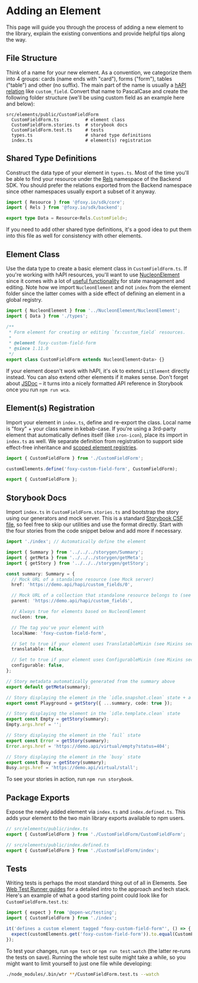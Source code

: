 # Adding an Element

This page will guide you through the process of adding a new element to the library, explain the existing conventions and provide helpful tips along the way.

## File Structure

Think of a name for your new element. As a convention, we categorize them into 4 groups: cards (name ends with "card"), forms ("form"), tables ("table") and other (no suffix). The main part of the name is usually a [hAPI relation](https://api.foxycart.com/docs/reference) like `custom_field`. Convert that name to PascalCase and create the following folder structure (we'll be using custom field as an example here and below):

```text
src/elements/public/CustomFieldForm
  CustomFieldForm.ts          # element class
  CustomFieldForm.stories.ts  # storybook docs
  CustomFieldForm.test.ts     # tests
  types.ts                    # shared type definitions
  index.ts                    # element(s) registration
```

## Shared Type Definitions

Construct the data type of your element in `types.ts`. Most of the time you'll be able to find your resource under the [Rels](https://github.com/Foxy/foxy-sdk/blob/main/src/backend/Rels.d.ts) namespace of the Backend SDK. You should prefer the relations exported from the Backend namespace since other namespaces usually export a subset of it anyway.

```ts
import { Resource } from '@foxy.io/sdk/core';
import { Rels } from '@foxy.io/sdk/backend';

export type Data = Resource<Rels.CustomField>;
```

If you need to add other shared type definitions, it's a good idea to put them into this file as well for consistency with other elements.

## Element Class

Use the data type to create a basic element class in `CustomFieldForm.ts`. If you're working with hAPI resources, you'll want to use [NucleonElement](https://github.com/Foxy/foxy-elements/tree/main/src/elements/public/NucleonElement) since it comes with a lot of [useful functionality](https://elements.foxy.dev/?path=/story/other-nucleon--page) for state management and editing. Note how we import `NucleonElement` and not `index` from the element folder since the latter comes with a side effect of defining an element in a global registry.

```ts
import { NucleonElement } from '../NucleonElement/NucleonElement';
import { Data } from './types';

/**
 * Form element for creating or editing `fx:custom_field` resources.
 *
 * @element foxy-custom-field-form
 * @since 1.11.0
 */
export class CustomFieldForm extends NucleonElement<Data> {}
```

If your element doesn't work with hAPI, it's ok to extend `LitElement` directly instead. You can also extend other elements if it makes sense. Don't forget about [JSDoc](https://github.com/runem/web-component-analyzer#-how-to-document-your-components-using-jsdoc) – it turns into a nicely formatted API reference in Storybook once you run `npm run wca`.

## Element(s) Registration

Import your element in `index.ts`, define and re-export the class. Local name is "foxy" + your class name in kebab-case. If you're using a 3rd-party element that automatically defines itself (like `iron-icon`), place its import in `index.ts` as well. We separate definition from registration to support side effect-free inheritance and [scoped element registries](https://open-wc.org/docs/development/scoped-elements).

```ts
import { CustomFieldForm } from './CustomFieldForm';

customElements.define('foxy-custom-field-form', CustomFieldForm);

export { CustomFieldForm };
```

## Storybook Docs

Import `index.ts` in `CustomFieldForm.stories.ts` and bootstrap the story using our generators and mock server. This is a standard [Storybook CSF file](https://storybook.js.org/docs/web-components/api/csf), so feel free to skip our utilities and use the format directly. Start with the four stories from the code snippet below and add more if necessary.

```ts
import './index'; // Automatically define the element

import { Summary } from '../../../storygen/Summary';
import { getMeta } from '../../../storygen/getMeta';
import { getStory } from '../../../storygen/getStory';

const summary: Summary = {
  // Mock URL of a standalone resource (see Mock server)
  href: 'https://demo.api/hapi/custom_fields/0',

  // Mock URL of a collection that standalone resource belongs to (see Mock server)
  parent: 'https://demo.api/hapi/custom_fields',

  // Always true for elements based on NucleonElement
  nucleon: true,

  // The tag you've your element with
  localName: 'foxy-custom-field-form',

  // Set to true if your element uses TranslatableMixin (see Mixins section)
  translatable: false,

  // Set to true if your element uses ConfigurableMixin (see Mixins section)
  configurable: false,
};

// Story metadata automatically generated from the summary above
export default getMeta(summary);

// Story displaying the element in the `idle.snapshot.clean` state + a code snippet
export const Playground = getStory({ ...summary, code: true });

// Story displaying the element in the `idle.template.clean` state
export const Empty = getStory(summary);
Empty.args.href = '';

// Story displaying the element in the `fail` state
export const Error = getStory(summary);
Error.args.href = 'https://demo.api/virtual/empty?status=404';

// Story displaying the element in the `busy` state
export const Busy = getStory(summary);
Busy.args.href = 'https://demo.api/virtual/stall';
```

To see your stories in action, run `npm run storybook`.

## Package Exports

Expose the newly added element via `index.ts` and `index.defined.ts`. This adds your element to the two main library exports available to npm users.

```ts
// src/elements/public/index.ts
export { CustomFieldForm } from './CustomFieldForm/CustomFieldForm';
```

```ts
// src/elements/public/index.defined.ts
export { CustomFieldForm } from './CustomFieldForm/index';
```

## Tests

Writing tests is perhaps the most standard thing out of all in Elements. See [Web Test Runner guides](https://modern-web.dev/guides/test-runner/getting-started/) for a detailed intro to the approach and tech stack. Here's an example of what a good starting point could look like for `CustomFieldForm.test.ts`:

```ts
import { expect } from '@open-wc/testing';
import { CustomFieldForm } from './index';

it('defines a custom element tagged "foxy-custom-field-form"', () => {
  expect(customElements.get('foxy-custom-field-form')).to.equal(CustomFieldForm);
});
```

To test your changes, run `npm test` or `npm run test:watch` (the latter re-runs the tests on save). Running the whole test suite might take a while, so you might want to limit yourself to just one file while developing:

```bash
./node_modules/.bin/wtr **/CustomFieldForm.test.ts --watch
```
